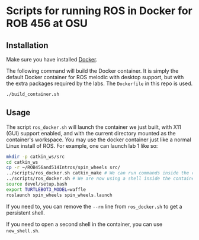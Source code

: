 # Scripts for running ROS in Docker for ROB 456 at OSU
## Installation
Make sure you have installed [Docker](https://docs.docker.com/engine/install/). 

The following command will build the Docker container. It is simply the default Docker container for ROS melodic with desktop support, but with the extra packages required by the labs. The `Dockerfile` in this repo is used.
```sh
./build_container.sh
```

## Usage
The script `ros_docker.sh` will launch the container we just built, with X11 (GUI) support enabled, and with the current directory mounted as the container's workspace. You may use the docker container just like a normal Linux install of ROS. For example, one can launch lab 1 like so:

```sh
mkdir -p catkin_ws/src
cd catkin_ws
cp -r ~/ROB456and514Intros/spin_wheels src/
../scripts/ros_docker.sh catkin_make # We can run commands inside the container
../scripts/ros_docker.sh # We are now using a shell inside the container
source devel/setup.bash
export TURTLEBOT3_MODEL=waffle
roslaunch spin_wheels spin_wheels.launch
```

If you need to, you can remove the `--rm` line from `ros_docker.sh` to get a persistent shell.

If you need to open a second shell in the container, you can use `new_shell.sh`.

